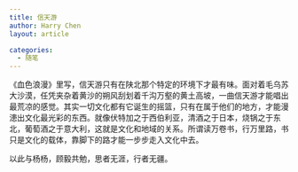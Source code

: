 ```yaml
---
title: 信天游
author: Harry Chen
layout: article

categories:
  - 随笔
---
```


  《血色浪漫》里写，信天游只有在陕北那个特定的环境下才最有味。面对着毛乌苏大沙漠，任凭夹杂着黄沙的朔风刮划着千沟万壑的黄土高坡，一曲信天游才能唱出最荒凉的感觉。其实一切文化都有它诞生的摇篮，只有在属于他们的地方，才能漫漶出文化最光彩的东西。就像伏特加之于西伯利亚，清酒之于日本，烧锅之于东北，葡萄酒之于意大利，这就是文化和地域的关系。所谓读万卷书，行万里路，书只是文化的载体，靠脚下的路才能一步步走入文化中去。

  以此与杨杨，顾毅共勉，思者无涯，行者无疆。
